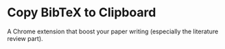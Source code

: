 # Copy BibTeX to Clipboard

A Chrome extension that boost your paper writing (especially the literature review part).

